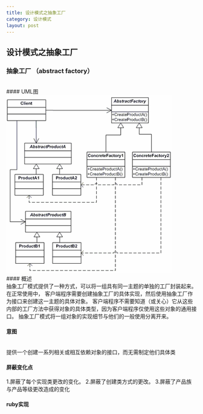 ```yaml
---
title: 设计模式之抽象工厂
category: 设计模式
layout: post
---
```

## 设计模式之抽象工厂

### 抽象工厂 （abstract factory）
<br/>
#### UML图
<img src="/publics/images/blog_images/abstractFactory.png">
<br/>
#### 概述
<br/>
抽象工厂模式提供了一种方式，可以将一组具有同一主题的单独的工厂封装起来。在正常使用中，
客户端程序需要创建抽象工厂的具体实现，然后使用抽象工厂作为接口来创建这一主题的具体对象。
客户端程序不需要知道（或关心）它从这些内部的工厂方法中获得对象的具体类型，因为客户端程序仅使用这些对象的通用接口。
抽象工厂模式将一组对象的实现细节与他们的一般使用分离开来。

#### 意图
<br/>
提供一个创建一系列相关或相互依赖对象的接口，而无需制定他们具体类

#### 屏蔽变化点

1.屏蔽了每个实现类更改的变化。
2.屏蔽了创建类方式的更改。
3.屏蔽了产品族与产品等级更改造成的变化

#### ruby实现

